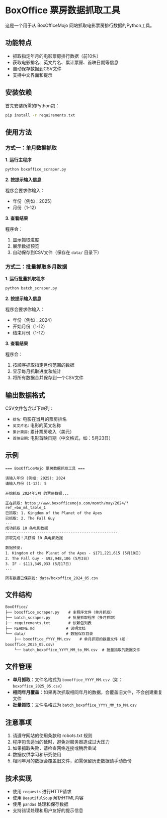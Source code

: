 # BoxOffice 票房数据抓取工具

这是一个用于从 BoxOfficeMojo 网站抓取电影票房排行数据的Python工具。

## 功能特点

- 抓取指定年月的电影票房排行数据（前10名）
- 获取电影排名、英文片名、累计票房、首映日期等信息
- 自动保存数据到CSV文件
- 支持中文界面和提示

## 安装依赖

首先安装所需的Python包：

```bash
pip install -r requirements.txt
```

## 使用方法

### 方式一：单月数据抓取

**1. 运行主程序**

```bash
python boxoffice_scraper.py
```

**2. 按提示输入信息**

程序会要求你输入：
- 年份（例如：2025）
- 月份（1-12）

**3. 查看结果**

程序会：
1. 显示抓取进度
2. 展示数据预览
3. 自动保存到CSV文件（保存在 `data/` 目录下）

### 方式二：批量抓取多月数据

**1. 运行批量抓取程序**

```bash
python batch_scraper.py
```

**2. 按提示输入信息**

程序会要求你输入：
- 年份（例如：2024）
- 开始月份（1-12）
- 结束月份（1-12）

**3. 查看结果**

程序会：
1. 按顺序抓取指定月份范围的数据
2. 显示每月抓取进度和统计
3. 将所有数据合并保存到一个CSV文件

## 输出数据格式

CSV文件包含以下四列：
- `排名`: 电影在当月的票房排名
- `英文片名`: 电影的英文名称
- `累计票房`: 累计票房收入（美元）
- `首映日期`: 电影首映日期（中文格式，如：5月23日）

## 示例

```
=== BoxOfficeMojo 票房数据抓取工具 ===

请输入年份 (例如: 2025): 2024
请输入月份 (1-12): 5

开始抓取 2024年5月 的票房数据...
--------------------------------------------------
正在抓取: https://www.boxofficemojo.com/month/may/2024/?ref_=bo_ml_table_1
已抓取: 1. Kingdom of the Planet of the Apes
已抓取: 2. The Fall Guy
...
成功抓取 10 条电影数据
--------------------------------------------------
抓取完成！共获得 10 条电影数据

数据预览:
1. Kingdom of the Planet of the Apes - $171,221,615 (5月10日)
2. The Fall Guy - $92,948,106 (5月3日)
3. IF - $111,349,933 (5月17日)
...

所有数据已保存到: data/boxoffice_2024_05.csv
```

## 文件结构

```
BoxOffice/
├── boxoffice_scraper.py    # 主程序文件（单月抓取）
├── batch_scraper.py        # 批量抓取程序（多月抓取）
├── requirements.txt        # 依赖包列表
├── README.md              # 说明文档
└── data/                  # 数据保存目录
    ├── boxoffice_YYYY_MM.csv    # 单月抓取的数据文件（如：boxoffice_2025_05.csv）
    └── batch_boxoffice_YYYY_MM_to_MM.csv  # 批量抓取的数据文件
```

## 文件管理

- **单月抓取**：文件名格式为 `boxoffice_YYYY_MM.csv`（如：`boxoffice_2025_05.csv`）
- **相同年月覆盖**：如果再次抓取相同年月的数据，会覆盖旧文件，不会创建重复文件
- **批量抓取**：文件名格式为 `batch_boxoffice_YYYY_MM_to_MM.csv`

## 注意事项

1. 请遵守网站的使用条款和 robots.txt 规则
2. 程序包含适当的延时，避免对服务器造成过大压力
3. 如果抓取失败，请检查网络连接或稍后重试
4. 数据仅供学习和研究使用
5. 相同年月的数据会覆盖旧文件，如需保留历史数据请手动备份

## 技术实现

- 使用 `requests` 进行HTTP请求
- 使用 `BeautifulSoup` 解析HTML内容
- 使用 `pandas` 处理和保存数据
- 支持错误处理和用户友好的提示信息 